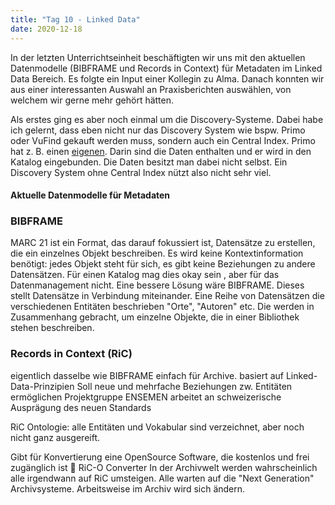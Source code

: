 ```yaml
---
title: "Tag 10 - Linked Data"
date: 2020-12-18
---
```


In der letzten Unterrichtseinheit beschäftigten wir uns mit den aktuellen Datenmodelle (BIBFRAME und Records in Context) für Metadaten im Linked Data Bereich. Es folgte ein Input einer Kollegin zu Alma. Danach konnten wir aus einer interessanten Auswahl an Praxisberichten auswählen, von welchem wir gerne mehr gehört hätten.

Als erstes ging es aber noch einmal um die Discovery-Systeme. Dabei habe ich gelernt, dass eben nicht nur das Discovery System wie bspw. Primo oder VuFind gekauft werden muss, sondern auch ein Central Index. Primo hat z. B. einen [eigenen](https://exlibrisgroup.com/de/produkte/primo/inhalts-index/). Darin sind die Daten enthalten und er wird in den Katalog eingebunden. Die Daten besitzt man dabei nicht selbst. Ein Discovery System ohne Central Index nützt also nicht sehr viel. 

#### Aktuelle Datenmodelle für Metadaten
### BIBFRAME
MARC 21 ist ein Format, das darauf fokussiert ist, Datensätze zu erstellen, die ein einzelnes Objekt beschreiben. Es wird keine Kontextinformation benötigt: jedes Objekt steht für sich, es gibt keine Beziehungen zu andere Datensätzen. Für einen Katalog mag dies okay sein , aber für das Datenmanagement nicht. Eine bessere Lösung wäre BIBFRAME.
Dieses stellt Datensätze in Verbindung miteinander. Eine Reihe von Datensätzen die verschiedenen Entitäten beschrieben "Orte", "Autoren" etc. Die werden in Zusammenhang gebracht, um einzelne Objekte, die in einer Bibliothek stehen beschreiben. 

### Records in Context (RiC)
eigentlich dasselbe wie BIBFRAME einfach für Archive.
basiert auf Linked-Data-Prinzipien 
Soll neue und mehrfache Beziehungen zw. Entitäten ermöglichen
Projektgruppe ENSEMEN arbeitet an schweizerische Ausprägung des neuen Standards

RiC Ontologie: alle Entitäten und Vokabular sind verzeichnet, aber noch nicht ganz ausgereift. 

Gibt für Konvertierung eine OpenSource Software, die kostenlos und frei zugänglich ist  RiC-O Converter
In der Archivwelt werden wahrscheinlich alle irgendwann auf RiC umsteigen. Alle warten auf die "Next Generation" Archivsysteme. 
Arbeitsweise im Archiv wird sich ändern. 

